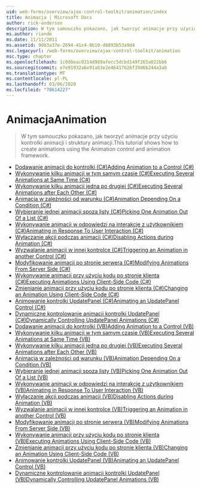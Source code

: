 ```yaml
---
uid: web-forms/overview/ajax-control-toolkit/animation/index
title: Animacja | Microsoft Docs
author: rick-anderson
description: W tym samouczku pokazano, jak tworzyć animacje przy użyciu kontrolki animacji i struktury animacji.
ms.author: riande
ms.date: 11/11/2011
ms.assetid: 90b3a37e-2694-41c4-8b10-d6893b53a9d4
msc.legacyurl: /web-forms/overview/ajax-control-toolkit/animation
msc.type: chapter
ms.openlocfilehash: 1c0d8eac0314d989afecc5dcbd149f265a022bb6
ms.sourcegitcommit: e7e91932a6e91a63e2e46417626f39d6b244a3ab
ms.translationtype: MT
ms.contentlocale: pl-PL
ms.lasthandoff: 03/06/2020
ms.locfileid: "78614227"
---
```

# <a name="animation"></a><span data-ttu-id="72aa8-103">Animacja</span><span class="sxs-lookup"><span data-stu-id="72aa8-103">Animation</span></span>

> <span data-ttu-id="72aa8-104">W tym samouczku pokazano, jak tworzyć animacje przy użyciu kontrolki animacji i struktury animacji.</span><span class="sxs-lookup"><span data-stu-id="72aa8-104">This tutorial shows how to create animations using the Animation control and animation framework.</span></span>

- [<span data-ttu-id="72aa8-105">Dodawanie animacji do kontrolki (C#)</span><span class="sxs-lookup"><span data-stu-id="72aa8-105">Adding Animation to a Control (C#)</span></span>](adding-animation-to-a-control-cs.md)
- [<span data-ttu-id="72aa8-106">Wykonywanie kilku animacji w tym samym czasie (C#)</span><span class="sxs-lookup"><span data-stu-id="72aa8-106">Executing Several Animations at Same Time (C#)</span></span>](executing-several-animations-at-the-same-time-cs.md)
- [<span data-ttu-id="72aa8-107">Wykonywanie kilku animacji jedna po drugiej (C#)</span><span class="sxs-lookup"><span data-stu-id="72aa8-107">Executing Several Animations after Each Other (C#)</span></span>](executing-several-animations-after-each-other-cs.md)
- [<span data-ttu-id="72aa8-108">Animacja w zależności od warunku (C#)</span><span class="sxs-lookup"><span data-stu-id="72aa8-108">Animation Depending On a Condition (C#)</span></span>](animation-depending-on-a-condition-cs.md)
- [<span data-ttu-id="72aa8-109">Wybieranie jednej animacji spoza listy (C#)</span><span class="sxs-lookup"><span data-stu-id="72aa8-109">Picking One Animation Out Of a List (C#)</span></span>](picking-one-animation-out-of-a-list-cs.md)
- [<span data-ttu-id="72aa8-110">Wykonywanie animacji w odpowiedzi na interakcję z użytkownikiem (C#)</span><span class="sxs-lookup"><span data-stu-id="72aa8-110">Animating in Response To User Interaction (C#)</span></span>](animating-in-response-to-user-interaction-cs.md)
- [<span data-ttu-id="72aa8-111">Wyłączanie akcji podczas animacji (C#)</span><span class="sxs-lookup"><span data-stu-id="72aa8-111">Disabling Actions during Animation (C#)</span></span>](disabling-actions-during-animation-cs.md)
- [<span data-ttu-id="72aa8-112">Wyzwalanie animacji w innej kontrolce (C#)</span><span class="sxs-lookup"><span data-stu-id="72aa8-112">Triggering an Animation in another Control (C#)</span></span>](triggering-an-animation-in-another-control-cs.md)
- [<span data-ttu-id="72aa8-113">Modyfikowanie animacji po stronie serwera (C#)</span><span class="sxs-lookup"><span data-stu-id="72aa8-113">Modifying Animations From Server Side (C#)</span></span>](modifying-animations-from-the-server-side-cs.md)
- [<span data-ttu-id="72aa8-114">Wykonywanie animacji przy użyciu kodu po stronie klienta (C#)</span><span class="sxs-lookup"><span data-stu-id="72aa8-114">Executing Animations Using Client-Side Code (C#)</span></span>](executing-animations-using-client-side-code-cs.md)
- [<span data-ttu-id="72aa8-115">Zmienianie animacji przy użyciu kodu po stronie klienta (C#)</span><span class="sxs-lookup"><span data-stu-id="72aa8-115">Changing an Animation Using Client-Side Code (C#)</span></span>](changing-an-animation-using-client-side-code-cs.md)
- [<span data-ttu-id="72aa8-116">Animowanie kontrolki UpdatePanel (C#)</span><span class="sxs-lookup"><span data-stu-id="72aa8-116">Animating an UpdatePanel Control (C#)</span></span>](animating-an-updatepanel-control-cs.md)
- [<span data-ttu-id="72aa8-117">Dynamiczne kontrolowanie animacji kontrolki UpdatePanel (C#)</span><span class="sxs-lookup"><span data-stu-id="72aa8-117">Dynamically Controlling UpdatePanel Animations (C#)</span></span>](dynamically-controlling-updatepanel-animations-cs.md)
- [<span data-ttu-id="72aa8-118">Dodawanie animacji do kontrolki (VB)</span><span class="sxs-lookup"><span data-stu-id="72aa8-118">Adding Animation to a Control (VB)</span></span>](adding-animation-to-a-control-vb.md)
- [<span data-ttu-id="72aa8-119">Wykonywanie kilku animacji w tym samym czasie (VB)</span><span class="sxs-lookup"><span data-stu-id="72aa8-119">Executing Several Animations at Same Time (VB)</span></span>](executing-several-animations-at-the-same-time-vb.md)
- [<span data-ttu-id="72aa8-120">Wykonywanie kilku animacji jedna po drugiej (VB)</span><span class="sxs-lookup"><span data-stu-id="72aa8-120">Executing Several Animations after Each Other (VB)</span></span>](executing-several-animations-after-each-other-vb.md)
- [<span data-ttu-id="72aa8-121">Animacja w zależności od warunku (VB)</span><span class="sxs-lookup"><span data-stu-id="72aa8-121">Animation Depending On a Condition (VB)</span></span>](animation-depending-on-a-condition-vb.md)
- [<span data-ttu-id="72aa8-122">Wybieranie jednej animacji spoza listy (VB)</span><span class="sxs-lookup"><span data-stu-id="72aa8-122">Picking One Animation Out Of a List (VB)</span></span>](picking-one-animation-out-of-a-list-vb.md)
- [<span data-ttu-id="72aa8-123">Wykonywanie animacji w odpowiedzi na interakcję z użytkownikiem (VB)</span><span class="sxs-lookup"><span data-stu-id="72aa8-123">Animating in Response To User Interaction (VB)</span></span>](animating-in-response-to-user-interaction-vb.md)
- [<span data-ttu-id="72aa8-124">Wyłączanie akcji podczas animacji (VB)</span><span class="sxs-lookup"><span data-stu-id="72aa8-124">Disabling Actions during Animation (VB)</span></span>](disabling-actions-during-animation-vb.md)
- [<span data-ttu-id="72aa8-125">Wyzwalanie animacji w innej kontrolce (VB)</span><span class="sxs-lookup"><span data-stu-id="72aa8-125">Triggering an Animation in another Control (VB)</span></span>](triggering-an-animation-in-another-control-vb.md)
- [<span data-ttu-id="72aa8-126">Modyfikowanie animacji po stronie serwera (VB)</span><span class="sxs-lookup"><span data-stu-id="72aa8-126">Modifying Animations From Server Side (VB)</span></span>](modifying-animations-from-the-server-side-vb.md)
- [<span data-ttu-id="72aa8-127">Wykonywanie animacji przy użyciu kodu po stronie klienta (VB)</span><span class="sxs-lookup"><span data-stu-id="72aa8-127">Executing Animations Using Client-Side Code (VB)</span></span>](executing-animations-using-client-side-code-vb.md)
- [<span data-ttu-id="72aa8-128">Zmienianie animacji przy użyciu kodu po stronie klienta (VB)</span><span class="sxs-lookup"><span data-stu-id="72aa8-128">Changing an Animation Using Client-Side Code (VB)</span></span>](changing-an-animation-using-client-side-code-vb.md)
- [<span data-ttu-id="72aa8-129">Animowanie kontrolki UpdatePanel (VB)</span><span class="sxs-lookup"><span data-stu-id="72aa8-129">Animating an UpdatePanel Control (VB)</span></span>](animating-an-updatepanel-control-vb.md)
- [<span data-ttu-id="72aa8-130">Dynamiczne kontrolowanie animacji kontrolki UpdatePanel (VB)</span><span class="sxs-lookup"><span data-stu-id="72aa8-130">Dynamically Controlling UpdatePanel Animations (VB)</span></span>](dynamically-controlling-updatepanel-animations-vb.md)
